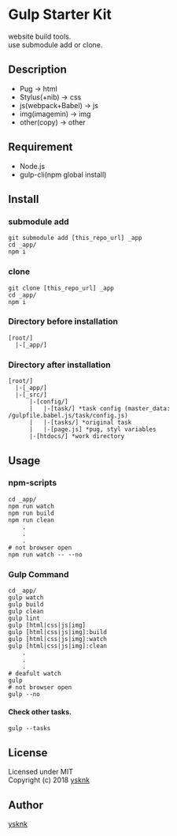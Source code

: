 Gulp Starter Kit
====

website build tools.  
use submodule add or clone.  

## Description

* Pug -> html
* Stylus(+nib) -> css
* js(webpack+Babel) -> js
* img(imagemin) -> img
* other(copy) -> other

## Requirement

* Node.js
* gulp-cli(npm global install)

## Install

### submodule add

```Shell
git submodule add [this_repo_url] _app
cd _app/
npm i
```

### clone

```Shell
git clone [this_repo_url] _app
cd _app/
npm i
```

### Directory before installation

    [root/]
      |-[_app/]

### Directory after installation

    [root/]
      |-[_app/]
      |-[_src/]
          |-[config/]
          |   |-[task/] *task config (master_data: /gulpfile.babel.js/task/config.js)
          |   |-[tasks/] *original task
          |   |-[page.js] *pug, styl variables
          |-[htdocs/] *work directory

## Usage

### npm-scripts

```Shell
cd _app/
npm run watch
npm run build
npm run clean
    .
    .
    .
# not browser open
npm run watch -- --no
```

### Gulp Command

```Shell
cd _app/
gulp watch
gulp build
gulp clean
gulp lint
gulp [html|css|js|img]
gulp [html|css|js|img]:build
gulp [html|css|js|img]:watch
gulp [html|css|js|img]:clean
    .
    .
    .
# deafult watch
gulp
# not browser open
gulp --no
```

#### Check other tasks.

```Shell
gulp --tasks
```

## License

Licensed under MIT  
Copyright (c) 2018 [ysknk](https://github.com/ysknk)  

## Author

[ysknk](https://github.com/ysknk)

